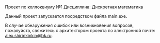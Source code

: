 Проект по коллоквиуму №1
Дисциплина: Дискретная математика

Данный проект запускается посредством файла main.exe.

В случае обнаружения ошибок или возникновения вопросов, пожалуйста, свяжитесь с архитектором проекта по электронной почте: alex.shirinkinkin@bk.ru.
